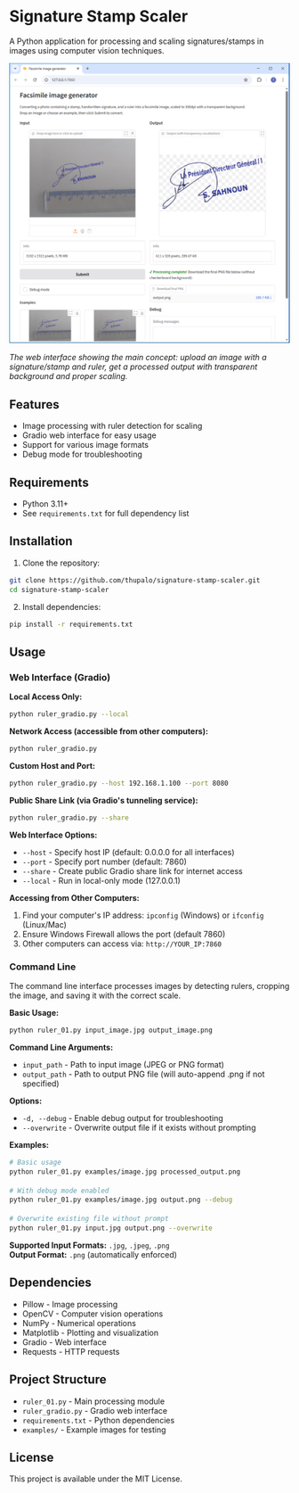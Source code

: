 # Signature Stamp Scaler

A Python application for processing and scaling signatures/stamps in images using computer vision techniques.

![Web Interface](screenshots/web_interface.png)

*The web interface showing the main concept: upload an image with a signature/stamp and ruler, get a processed output with transparent background and proper scaling.*

## Features

- Image processing with ruler detection for scaling
- Gradio web interface for easy usage
- Support for various image formats
- Debug mode for troubleshooting

## Requirements

- Python 3.11+
- See `requirements.txt` for full dependency list

## Installation

1. Clone the repository:
```bash
git clone https://github.com/thupalo/signature-stamp-scaler.git
cd signature-stamp-scaler
```

2. Install dependencies:
```bash
pip install -r requirements.txt
```

## Usage

### Web Interface (Gradio)

**Local Access Only:**
```bash
python ruler_gradio.py --local
```

**Network Access (accessible from other computers):**
```bash
python ruler_gradio.py
```

**Custom Host and Port:**
```bash
python ruler_gradio.py --host 192.168.1.100 --port 8080
```

**Public Share Link (via Gradio's tunneling service):**
```bash
python ruler_gradio.py --share
```

**Web Interface Options:**
- `--host` - Specify host IP (default: 0.0.0.0 for all interfaces)
- `--port` - Specify port number (default: 7860)
- `--share` - Create public Gradio share link for internet access
- `--local` - Run in local-only mode (127.0.0.1)

**Accessing from Other Computers:**
1. Find your computer's IP address: `ipconfig` (Windows) or `ifconfig` (Linux/Mac)
2. Ensure Windows Firewall allows the port (default 7860)
3. Other computers can access via: `http://YOUR_IP:7860`

### Command Line
The command line interface processes images by detecting rulers, cropping the image, and saving it with the correct scale.

**Basic Usage:**
```bash
python ruler_01.py input_image.jpg output_image.png
```

**Command Line Arguments:**
- `input_path` - Path to input image (JPEG or PNG format)
- `output_path` - Path to output PNG file (will auto-append .png if not specified)

**Options:**
- `-d, --debug` - Enable debug output for troubleshooting
- `--overwrite` - Overwrite output file if it exists without prompting

**Examples:**
```bash
# Basic usage
python ruler_01.py examples/image.jpg processed_output.png

# With debug mode enabled
python ruler_01.py examples/image.jpg output.png --debug

# Overwrite existing file without prompt
python ruler_01.py input.jpg output.png --overwrite
```

**Supported Input Formats:** `.jpg`, `.jpeg`, `.png`  
**Output Format:** `.png` (automatically enforced)

## Dependencies

- Pillow - Image processing
- OpenCV - Computer vision operations
- NumPy - Numerical operations
- Matplotlib - Plotting and visualization
- Gradio - Web interface
- Requests - HTTP requests

## Project Structure

- `ruler_01.py` - Main processing module
- `ruler_gradio.py` - Gradio web interface
- `requirements.txt` - Python dependencies
- `examples/` - Example images for testing

## License

This project is available under the MIT License.
